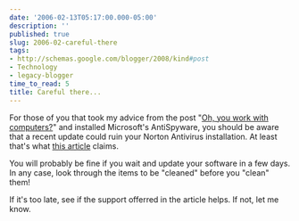 ```yaml
---
date: '2006-02-13T05:17:00.000-05:00'
description: ''
published: true
slug: 2006-02-careful-there
tags:
- http://schemas.google.com/blogger/2008/kind#post
- Technology
- legacy-blogger
time_to_read: 5
title: Careful there...
---
```


For those of you that took my advice from the post "<a href="http://wassupy.com/?p=441">Oh, you work with computers?</a>" and installed Microsoft's AntiSpyware, you should be aware that a recent update could ruin your Norton Antivirus installation. At least that's what <a href="http://blog.washingtonpost.com/securityfix/2006/02/microsoft_antispyware_deleting_1.html">this article</a> claims.

You will probably be fine if you wait and update your software in a few days. In any case, look through the items to be "cleaned" before you "clean" them!

If it's too late, see if the support offerred in the article helps. If not, let me know.